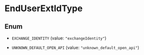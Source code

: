 

# EndUserExtIdType

## Enum


* `EXCHANGE_IDENTITY` (value: `"exchangeIdentity"`)

* `UNKNOWN_DEFAULT_OPEN_API` (value: `"unknown_default_open_api"`)



